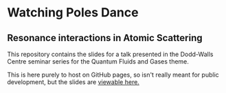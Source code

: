  # Watching Poles Dance
 ## Resonance interactions in Atomic Scattering

This repository contains the slides for a talk presented in the Dodd-Walls Centre seminar series for the Quantum Fluids and Gases theme.

This is here purely to host on GitHub pages, so isn't really meant for public development, but the slides are [viewable here.](https://mchilcott.github.io/WatchingPolesDance)

